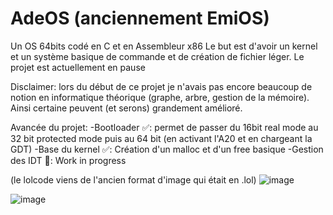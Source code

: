 # AdeOS (anciennement EmiOS)
Un OS 64bits codé en C et en Assembleur x86
Le but est d'avoir un kernel et un système basique de commande et de création de fichier léger.
Le projet est actuellement en pause

Disclaimer: lors du début de ce projet je n'avais pas encore beaucoup de notion en informatique théorique (graphe, arbre, gestion de la mémoire). Ainsi certaine peuvent (et serons) grandement amélioré.

Avancée du projet:
-Bootloader ✅: permet de passer du 16bit real mode au 32 bit protected mode puis au 64 bit (en activant l'A20 et en chargeant la GDT)
-Base du kernel ✅: Création d'un malloc et d'un free basique 
-Gestion des IDT 🚧: Work in progress

(le lolcode viens de l'ancien format d'image qui était en .lol)
![image](https://github.com/AdilOub/AdeOS/assets/57142734/9724936b-6f71-4132-8c31-5e9623104f65)

![image](https://github.com/AdilOub/AdeOS/assets/57142734/bc728ada-5d29-45f8-b41d-cb11deae2a6e)
